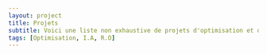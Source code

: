 ```yaml
---
layout: project
title: Projets
subtitle: Voici une liste non exhaustive de projets d'optimisation et d'intelligence artificielle
tags: [Optimisation, I.A, R.O]
---
```

